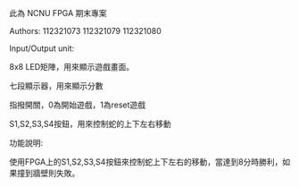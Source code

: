 此為 NCNU FPGA 期末專案

Authors: 112321073 112321079 112321080

Input/Output unit:

8x8 LED矩陣，用來顯示遊戲畫面。

七段顯示器，用來顯示分數

指撥開關，0為開始遊戲，1為reset遊戲

S1,S2,S3,S4按鈕，用來控制蛇的上下左右移動

功能說明:

使用FPGA上的S1,S2,S3,S4按鈕來控制蛇上下左右的移動，當達到8分時勝利，如果撞到牆壁則失敗。
